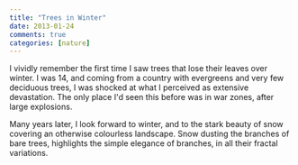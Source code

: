 ```yaml
---
title: "Trees in Winter"
date: 2013-01-24
comments: true
categories: [nature]
---
```

I vividly remember the first time I saw trees that lose their leaves over
winter. I was 14, and coming from a country with evergreens and very few
deciduous trees, I was shocked at what I perceived as extensive devastation.
The only place I'd seen this before was in war zones, after large explosions.

Many years later, I look forward to winter, and to the stark beauty of
snow covering an otherwise colourless landscape. Snow dusting the branches
of bare trees, highlights the simple elegance of branches, in all their
fractal variations.

